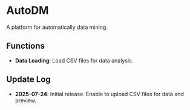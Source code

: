 # AutoDM
A platform for automatically data mining.

## Functions

- **Data Loading**: Load CSV files for data analysis.

## Update Log

- **2025-07-24**: Initial release. Enable to upload CSV files for data and preview.